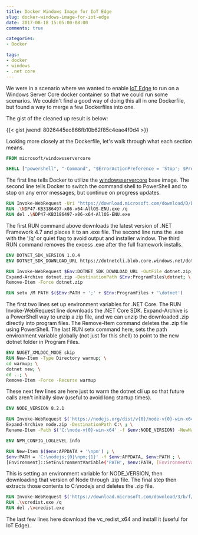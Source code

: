 ```yaml
---
title: Docker Windows Image for IoT Edge
slug: docker-windows-image-for-iot-edge
date: 2017-08-18 15:05:00-08:00
comments: true

categories:
- Docker

tags:
- docker
- windows
- .net core
---
```


We were in a scenario where we wanted to enable [IoT Edge](https://github.com/azure/iot-edge) to run on a Windows Server Core docker container so that we could run some scenarios. We couldn't find a good way of doing this all in one Dockerfile, but found a way to merge a few Dockerfiles into one.

The gist of the cleaned up result is below:

{{< gist jwendl 8026445ec866fb10b62f85c4eae4f0d4 >}}

Looking more closely at the Dockerfile, let's walk through what each section means.

``` dockerfile
FROM microsoft/windowsservercore

SHELL ["powershell", "-Command", "$ErrorActionPreference = 'Stop'; $ProgressPreference = 'SilentlyContinue';"]
```

The first line tells Docker to utilize the [windowsservercore](https://hub.docker.com/r/microsoft/windowsservercore/) base image. The second line tells Docker to switch the command shell to PowerShell and to stop on any error messages, but continue on progress updates.

``` dockerfile
RUN Invoke-WebRequest -Uri "https://download.microsoft.com/download/D/D/3/DD35CC25-6E9C-484B-A746-C5BE0C923290/NDP47-KB3186497-x86-x64-AllOS-ENU.exe" -OutFile NDP47-KB3186497-x86-x64-AllOS-ENU.exe
RUN .\NDP47-KB3186497-x86-x64-AllOS-ENU.exe /q
RUN del .\NDP47-KB3186497-x86-x64-AllOS-ENU.exe
```

The first RUN command above downloads the latest version of .NET Framework 4.7 and places it to an .exe file. The second line runs the .exe with the '/q' or quiet flag to avoid output and installer window. The third RUN command removes the excess .exe after the full framework installs.

``` dockerfile
ENV DOTNET_SDK_VERSION 1.0.4
ENV DOTNET_SDK_DOWNLOAD_URL https://dotnetcli.blob.core.windows.net/dotnet/Sdk/$DOTNET_SDK_VERSION/dotnet-dev-win-x64.$DOTNET_SDK_VERSION.zip

RUN Invoke-WebRequest $Env:DOTNET_SDK_DOWNLOAD_URL -OutFile dotnet.zip; \
Expand-Archive dotnet.zip -DestinationPath $Env:ProgramFiles\dotnet; \
Remove-Item -Force dotnet.zip

RUN setx /M PATH $($Env:PATH + ';' + $Env:ProgramFiles + '\dotnet')
```

The first two lines set up environment variables for .NET Core. The RUN Invoke-WebRequest line downloads the .NET Core SDK. Expand-Archive is a PowerShell way to unzip a zip file, and we can unzip the downloaded .zip directly into program files. The Remove-Item command deletes the .zip file using PowerShell. The last RUN setx command here, sets the path environment variable globally (not just for this shell) to point to the new dotnet folder in Program Files.

``` dockerfile
ENV NUGET_XMLDOC_MODE skip
RUN New-Item -Type Directory warmup; \
cd warmup; \
dotnet new; \
cd ..; \
Remove-Item -Force -Recurse warmup
```

These next few lines are here just to warm the dotnet cli up so that future calls aren't initially slow (useful to avoid long startup times).

``` dockerfile
ENV NODE_VERSION 8.2.1

RUN Invoke-WebRequest $('https://nodejs.org/dist/v{0}/node-v{0}-win-x64.zip' -f $env:NODE_VERSION) -OutFile 'node.zip'; \
Expand-Archive node.zip -DestinationPath C:\ ; \
Rename-Item -Path $('C:\node-v{0}-win-x64' -f $env:NODE_VERSION) -NewName 'C:\nodejs'

ENV NPM_CONFIG_LOGLEVEL info

RUN New-Item $($env:APPDATA + '\npm') ; \
$env:PATH = 'C:\nodejs;{0}\npm;{1}' -f $env:APPDATA, $env:PATH ; \
[Environment]::SetEnvironmentVariable('PATH', $env:PATH, [EnvironmentVariableTarget]::Machine)
```

This is setting an environment variable for NODE_VERSION, then downloading that version of Node through .zip file. The final step then extracts those contents to C:\nodejs and deletes the .zip file.

``` dockerfile
RUN Invoke-WebRequest $('https://download.microsoft.com/download/3/b/f/3bf6e759-c555-4595-8973-86b7b4312927/vc_redist.x64.exe') -OutFile vcredist.exe
RUN .\vcredist.exe /q
RUN del .\vcredist.exe
```

The last few lines here download the vc_redist_x64 and install it (useful for IoT Edge).
